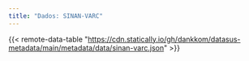```yaml
---
title: "Dados: SINAN-VARC"
---
```


{{< remote-data-table "https://cdn.statically.io/gh/dankkom/datasus-metadata/main/metadata/data/sinan-varc.json" >}}
